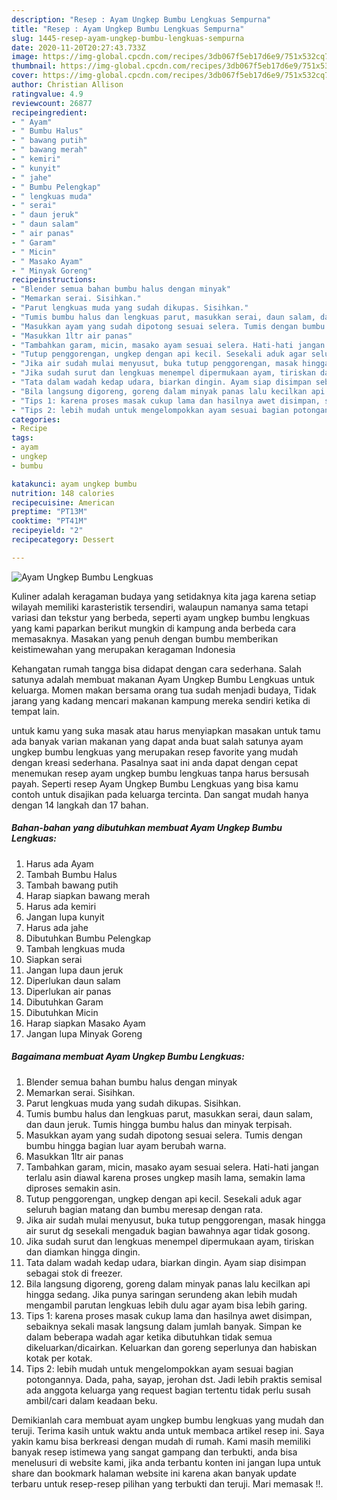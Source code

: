 ```yaml
---
description: "Resep : Ayam Ungkep Bumbu Lengkuas Sempurna"
title: "Resep : Ayam Ungkep Bumbu Lengkuas Sempurna"
slug: 1445-resep-ayam-ungkep-bumbu-lengkuas-sempurna
date: 2020-11-20T20:27:43.733Z
image: https://img-global.cpcdn.com/recipes/3db067f5eb17d6e9/751x532cq70/ayam-ungkep-bumbu-lengkuas-foto-resep-utama.jpg
thumbnail: https://img-global.cpcdn.com/recipes/3db067f5eb17d6e9/751x532cq70/ayam-ungkep-bumbu-lengkuas-foto-resep-utama.jpg
cover: https://img-global.cpcdn.com/recipes/3db067f5eb17d6e9/751x532cq70/ayam-ungkep-bumbu-lengkuas-foto-resep-utama.jpg
author: Christian Allison
ratingvalue: 4.9
reviewcount: 26877
recipeingredient:
- " Ayam"
- " Bumbu Halus"
- " bawang putih"
- " bawang merah"
- " kemiri"
- " kunyit"
- " jahe"
- " Bumbu Pelengkap"
- " lengkuas muda"
- " serai"
- " daun jeruk"
- " daun salam"
- " air panas"
- " Garam"
- " Micin"
- " Masako Ayam"
- " Minyak Goreng"
recipeinstructions:
- "Blender semua bahan bumbu halus dengan minyak"
- "Memarkan serai. Sisihkan."
- "Parut lengkuas muda yang sudah dikupas. Sisihkan."
- "Tumis bumbu halus dan lengkuas parut, masukkan serai, daun salam, dan daun jeruk. Tumis hingga bumbu halus dan minyak terpisah."
- "Masukkan ayam yang sudah dipotong sesuai selera. Tumis dengan bumbu hingga bagian luar ayam berubah warna."
- "Masukkan 1ltr air panas"
- "Tambahkan garam, micin, masako ayam sesuai selera. Hati-hati jangan terlalu asin diawal karena proses ungkep masih lama, semakin lama diproses semakin asin."
- "Tutup penggorengan, ungkep dengan api kecil. Sesekali aduk agar seluruh bagian matang dan bumbu meresap dengan rata."
- "Jika air sudah mulai menyusut, buka tutup penggorengan, masak hingga air surut dg sesekali mengaduk bagian bawahnya agar tidak gosong."
- "Jika sudah surut dan lengkuas menempel dipermukaan ayam, tiriskan dan diamkan hingga dingin."
- "Tata dalam wadah kedap udara, biarkan dingin. Ayam siap disimpan sebagai stok di freezer."
- "Bila langsung digoreng, goreng dalam minyak panas lalu kecilkan api hingga sedang. Jika punya saringan serundeng akan lebih mudah mengambil parutan lengkuas lebih dulu agar ayam bisa lebih garing."
- "Tips 1: karena proses masak cukup lama dan hasilnya awet disimpan, sebaiknya sekali masak langsung dalam jumlah banyak. Simpan ke dalam beberapa wadah agar ketika dibutuhkan tidak semua dikeluarkan/dicairkan. Keluarkan dan goreng seperlunya dan habiskan kotak per kotak."
- "Tips 2: lebih mudah untuk mengelompokkan ayam sesuai bagian potongannya. Dada, paha, sayap, jerohan dst. Jadi lebih praktis semisal ada anggota keluarga yang request bagian tertentu tidak perlu susah ambil/cari dalam keadaan beku."
categories:
- Recipe
tags:
- ayam
- ungkep
- bumbu

katakunci: ayam ungkep bumbu 
nutrition: 148 calories
recipecuisine: American
preptime: "PT13M"
cooktime: "PT41M"
recipeyield: "2"
recipecategory: Dessert

---
```



![Ayam Ungkep Bumbu Lengkuas](https://img-global.cpcdn.com/recipes/3db067f5eb17d6e9/751x532cq70/ayam-ungkep-bumbu-lengkuas-foto-resep-utama.jpg)

Kuliner adalah keragaman budaya yang setidaknya kita jaga karena setiap wilayah memiliki karasteristik tersendiri, walaupun namanya sama tetapi variasi dan tekstur yang berbeda, seperti ayam ungkep bumbu lengkuas yang kami paparkan berikut mungkin di kampung anda berbeda cara memasaknya. Masakan yang penuh dengan bumbu memberikan keistimewahan yang merupakan keragaman Indonesia



Kehangatan rumah tangga bisa didapat dengan cara sederhana. Salah satunya adalah membuat makanan Ayam Ungkep Bumbu Lengkuas untuk keluarga. Momen makan bersama orang tua sudah menjadi budaya, Tidak jarang yang kadang mencari makanan kampung mereka sendiri ketika di tempat lain.

untuk kamu yang suka masak atau harus menyiapkan masakan untuk tamu ada banyak varian makanan yang dapat anda buat salah satunya ayam ungkep bumbu lengkuas yang merupakan resep favorite yang mudah dengan kreasi sederhana. Pasalnya saat ini anda dapat dengan cepat menemukan resep ayam ungkep bumbu lengkuas tanpa harus bersusah payah.
Seperti resep Ayam Ungkep Bumbu Lengkuas yang bisa kamu contoh untuk disajikan pada keluarga tercinta. Dan sangat mudah hanya dengan 14 langkah dan 17 bahan.


<!--inarticleads1-->

##### Bahan-bahan yang dibutuhkan membuat Ayam Ungkep Bumbu Lengkuas:

1. Harus ada  Ayam
1. Tambah  Bumbu Halus
1. Tambah  bawang putih
1. Harap siapkan  bawang merah
1. Harus ada  kemiri
1. Jangan lupa  kunyit
1. Harus ada  jahe
1. Dibutuhkan  Bumbu Pelengkap
1. Tambah  lengkuas muda
1. Siapkan  serai
1. Jangan lupa  daun jeruk
1. Diperlukan  daun salam
1. Diperlukan  air panas
1. Dibutuhkan  Garam
1. Dibutuhkan  Micin
1. Harap siapkan  Masako Ayam
1. Jangan lupa  Minyak Goreng




<!--inarticleads2-->

##### Bagaimana membuat  Ayam Ungkep Bumbu Lengkuas:

1. Blender semua bahan bumbu halus dengan minyak
1. Memarkan serai. Sisihkan.
1. Parut lengkuas muda yang sudah dikupas. Sisihkan.
1. Tumis bumbu halus dan lengkuas parut, masukkan serai, daun salam, dan daun jeruk. Tumis hingga bumbu halus dan minyak terpisah.
1. Masukkan ayam yang sudah dipotong sesuai selera. Tumis dengan bumbu hingga bagian luar ayam berubah warna.
1. Masukkan 1ltr air panas
1. Tambahkan garam, micin, masako ayam sesuai selera. Hati-hati jangan terlalu asin diawal karena proses ungkep masih lama, semakin lama diproses semakin asin.
1. Tutup penggorengan, ungkep dengan api kecil. Sesekali aduk agar seluruh bagian matang dan bumbu meresap dengan rata.
1. Jika air sudah mulai menyusut, buka tutup penggorengan, masak hingga air surut dg sesekali mengaduk bagian bawahnya agar tidak gosong.
1. Jika sudah surut dan lengkuas menempel dipermukaan ayam, tiriskan dan diamkan hingga dingin.
1. Tata dalam wadah kedap udara, biarkan dingin. Ayam siap disimpan sebagai stok di freezer.
1. Bila langsung digoreng, goreng dalam minyak panas lalu kecilkan api hingga sedang. Jika punya saringan serundeng akan lebih mudah mengambil parutan lengkuas lebih dulu agar ayam bisa lebih garing.
1. Tips 1: karena proses masak cukup lama dan hasilnya awet disimpan, sebaiknya sekali masak langsung dalam jumlah banyak. Simpan ke dalam beberapa wadah agar ketika dibutuhkan tidak semua dikeluarkan/dicairkan. Keluarkan dan goreng seperlunya dan habiskan kotak per kotak.
1. Tips 2: lebih mudah untuk mengelompokkan ayam sesuai bagian potongannya. Dada, paha, sayap, jerohan dst. Jadi lebih praktis semisal ada anggota keluarga yang request bagian tertentu tidak perlu susah ambil/cari dalam keadaan beku.




Demikianlah cara membuat ayam ungkep bumbu lengkuas yang mudah dan teruji. Terima kasih untuk waktu anda untuk membaca artikel resep ini. Saya yakin kamu bisa berkreasi dengan mudah di rumah. Kami masih memiliki banyak resep istimewa yang sangat gampang dan terbukti, anda bisa menelusuri di website kami, jika anda terbantu konten ini jangan lupa untuk share dan bookmark halaman website ini karena akan banyak update terbaru untuk resep-resep pilihan yang terbukti dan teruji. Mari memasak !!. 
